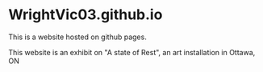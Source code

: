 # WrightVic03.github.io

This is a website hosted on github pages.

This website is an exhibit on "A state of Rest", an art installation in Ottawa, ON